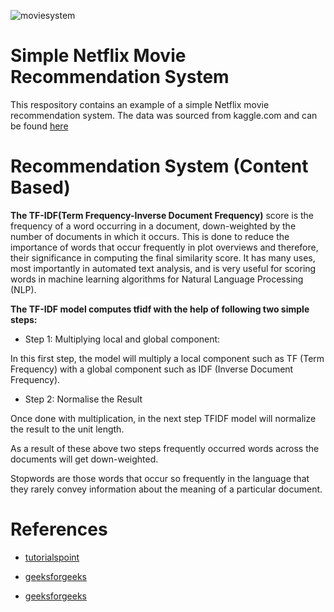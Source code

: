 ![moviesystem]("https://user-images.githubusercontent.com/71333855/141502778-57e0a158-e094-4264-bfc0-d989a51c9b5c.png)

# Simple Netflix Movie Recommendation System

This respository contains an example of a simple Netflix movie recommendation system. The data was sourced from kaggle.com and can be found [here](https://www.kaggle.com/shivamb/netflix-shows)


# Recommendation System (Content Based)
**The TF-IDF(Term Frequency-Inverse Document Frequency)** score is the frequency of a word occurring in a document, down-weighted by the number of documents in which it occurs. This is done to reduce the importance of words that occur frequently in plot overviews and therefore, their significance in computing the final similarity score. It has many uses, most importantly in automated text analysis, and is very useful for scoring words in machine learning algorithms for Natural Language Processing (NLP).

**The TF-IDF model computes tfidf with the help of following two simple steps:**

* Step 1: Multiplying local and global component:

In this first step, the model will multiply a local component such as TF (Term Frequency) with a global component such as IDF (Inverse Document Frequency).

* Step 2: Normalise the Result

Once done with multiplication, in the next step TFIDF model will normalize the result to the unit length.

As a result of these above two steps frequently occurred words across the documents will get down-weighted.

Stopwords are those words that occur so frequently in the language that they rarely convey information about the meaning of a particular document.

# References
* [tutorialspoint](https://www.tutorialspoint.com/gensim/gensim_creating_tf_idf_matrix.htm#:~:text=TF-IDF%20model%20computes%20tfidf%20with%20the%20help%20of,%28Inverse%20Document%20Frequency%29.%20Step%202%3A%20Normalise%20the%20Result)

* [geeksforgeeks](https://www.geeksforgeeks.org/understanding-tf-idf-term-frequency-inverse-document-frequency/)

* [geeksforgeeks](https://www.geeksforgeeks.org/ml-content-based-recommender-system/)
